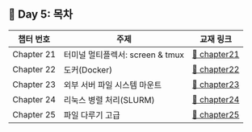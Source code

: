 ## 📘 Day 5: 목차

| 챕터 번호 | 주제 | 교재 링크                            |
|-----------|------|--------------------------------------|
| Chapter 21 |  터미널 멀티플렉서: screen & tmux   | [📄 chapter21](chapter21/21.md) |
| Chapter 22 |  도커(Docker)   | [📄 chapter22](chapter22/22.md) |
| Chapter 23 |  외부 서버 파일 시스템 마운트   | [📄 chapter23](chapter23/23.md) |
| Chapter 24 |  리눅스 병렬 처리(SLURM)   | [📄 chapter24](chapter24/24.md) |
| Chapter 25 |  파일 다루기 고급   | [📄 chapter25](chapter24/25.md) |
